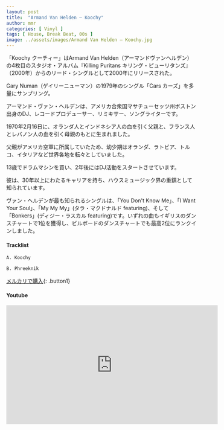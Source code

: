 ```yaml
---
layout: post
title:  "Armand Van Helden – Koochy"
author: mmr
categories: [ Vinyl ]
tags: [ House, Break Beat, 00s ]
image: ../assets/images/Armand Van Helden – Koochy.jpg
---
```


「Koochy クーチィー」はArmand Van Helden（アーマンドヴァンヘルデン）の4枚目のスタジオ・アルバム『Killing Puritans  キリング・ピューリタンズ』（2000年）からのリード・シングルとして2000年にリリースされた。

 Gary Numan（ゲイリーニューマン）の1979年のシングル「Cars カーズ」を多量にサンプリング。

アーマンド・ヴァン・ヘルデンは、アメリカ合衆国マサチューセッツ州ボストン出身のDJ、レコードプロデューサー、リミキサー、ソングライターです。

1970年2月16日に、オランダ人とインドネシア人の血を引く父親と、フランス人とレバノン人の血を引く母親のもとに生まれました。

父親がアメリカ空軍に所属していたため、幼少期はオランダ、ラトビア、トルコ、イタリアなど世界各地を転々としていました。

13歳でドラムマシンを買い、2年後にはDJ活動をスタートさせています。

彼は、30年以上にわたるキャリアを持ち、ハウスミュージック界の重鎮として知られています。

ヴァン・ヘルデンが最も知られるシングルは、「You Don't Know Me」、「I Want Your Soul」、「My My My」(タラ・マクドナルド featuring)、そして「Bonkers」(ディジー・ラスカル featuring)です。いずれの曲もイギリスのダンスチャートで1位を獲得し、ビルボードのダンスチャートでも最高2位にランクインしました。

#### Tracklist
```md
A. Koochy

B. Phreeknik
```

[メルカリで購入](https://jp.mercari.com/item/m99322217555?afid=6142608987){: .button1}

#### Youtube
<iframe width="560" height="315" src="https://www.youtube.com/embed/lT80CycPIRo?si=Te_ve8K0T83EBZPZ" title="YouTube video player" frameborder="0" allow="accelerometer; autoplay; clipboard-write; encrypted-media; gyroscope; picture-in-picture; web-share" referrerpolicy="strict-origin-when-cross-origin" allowfullscreen></iframe>